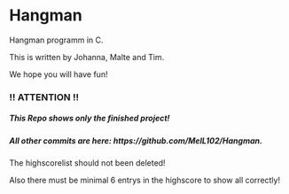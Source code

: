# Hangman

Hangman programm in C.

This is written by 
Johanna, Malte and Tim.

We hope you will have fun!

<h3>!! ATTENTION !!</h3>
<h5>This Repo shows only the finished project!</h5>
<h5>All other commits are here: https://github.com/MelL102/Hangman.</h5>

The highscorelist should not been deleted!

Also there must be minimal 6 entrys in the highscore to show all correctly!
